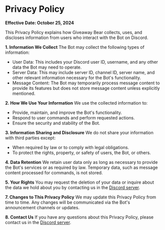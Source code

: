 # Privacy Policy
**Effective Date: October 25, 2024**

This Privacy Policy explains how Giveaway Bear collects, uses, and discloses information from users who interact with the Bot on Discord.

**1. Information We Collect**
The Bot may collect the following types of information:
- User Data: This includes your Discord user ID, username, and any other data the Bot may need to operate.
- Server Data: This may include server ID, channel ID, server name, and other relevant information necessary for the Bot's functionality.
- Message Content: The Bot may temporarily process message content to provide its features but does not store message content unless explicitly mentioned.

**2. How We Use Your Information**
We use the collected information to:
- Provide, maintain, and improve the Bot's functionality.
- Respond to user commands and perform requested actions.
- Ensure the security and stability of the Bot.

**3. Information Sharing and Disclosure**
We do not share your information with third parties except:
- When required by law or to comply with legal obligations.
- To protect the rights, property, or safety of users, the Bot, or others.

**4. Data Retention**
We retain user data only as long as necessary to provide the Bot's services or as required by law. Temporary data, such as message content processed for commands, is not stored.

**5. Your Rights**
You may request the deletion of your data or inquire about the data we hold about you by contacting us in the [Discord server](https://discord.gg/HDv4KWHB).

**7. Changes to This Privacy Policy**
We may update this Privacy Policy from time to time. Any changes will be communicated via the Bot's announcement channels or updates.

**8. Contact Us**
If you have any questions about this Privacy Policy, please contact us in the [Discord server](https://discord.gg/HDv4KWHB).
